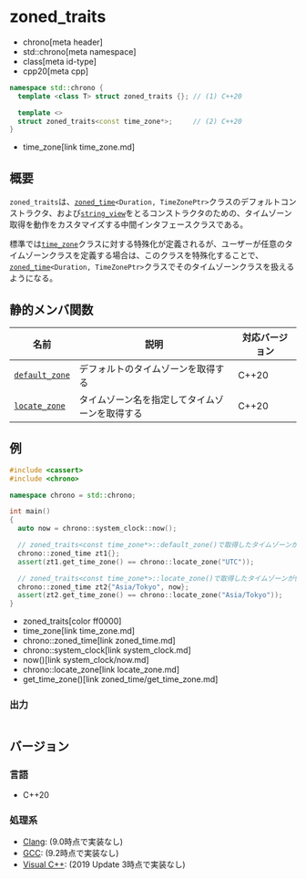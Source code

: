# zoned_traits
* chrono[meta header]
* std::chrono[meta namespace]
* class[meta id-type]
* cpp20[meta cpp]

```cpp
namespace std::chrono {
  template <class T> struct zoned_traits {}; // (1) C++20

  template <>
  struct zoned_traits<const time_zone*>;     // (2) C++20
}
```
* time_zone[link time_zone.md]

## 概要
`zoned_traits`は、[`zoned_time`](zoned_time.md)`<Duration, TimeZonePtr>`クラスのデフォルトコンストラクタ、および[`string_view`](/reference/string_view/basic_string_view.md)をとるコンストラクタのための、タイムゾーン取得を動作をカスタマイズする中間インタフェースクラスである。

標準では[`time_zone`](time_zone.md)クラスに対する特殊化が定義されるが、ユーザーが任意のタイムゾーンクラスを定義する場合は、このクラスを特殊化することで、[`zoned_time`](zoned_time.md)`<Duration, TimeZonePtr>`クラスでそのタイムゾーンクラスを扱えるようになる。


## 静的メンバ関数

| 名前 | 説明 | 対応バージョン |
|------|------|----------------|
| [`default_zone`](zoned_traits/default_zone.md) | デフォルトのタイムゾーンを取得する | C++20 |
| [`locate_zone`](zoned_traits/locate_zone.md)   | タイムゾーン名を指定してタイムゾーンを取得する | C++20 |


## 例
```cpp example
#include <cassert>
#include <chrono>

namespace chrono = std::chrono;

int main()
{
  auto now = chrono::system_clock::now();

  // zoned_traits<const time_zone*>::default_zone()で取得したタイムゾーンが使用される
  chrono::zoned_time zt1{};
  assert(zt1.get_time_zone() == chrono::locate_zone("UTC"));

  // zoned_traits<const time_zone*>::locate_zone()で取得したタイムゾーンが使用される
  chrono::zoned_time zt2{"Asia/Tokyo", now};
  assert(zt2.get_time_zone() == chrono::locate_zone("Asia/Tokyo"));
}
```
* zoned_traits[color ff0000]
* time_zone[link time_zone.md]
* chrono::zoned_time[link zoned_time.md]
* chrono::system_clock[link system_clock.md]
* now()[link system_clock/now.md]
* chrono::locate_zone[link locate_zone.md]
* get_time_zone()[link zoned_time/get_time_zone.md]

### 出力
```
```

## バージョン
### 言語
- C++20

### 処理系
- [Clang](/implementation.md#clang): (9.0時点で実装なし)
- [GCC](/implementation.md#gcc): (9.2時点で実装なし)
- [Visual C++](/implementation.md#visual_cpp): (2019 Update 3時点で実装なし)

